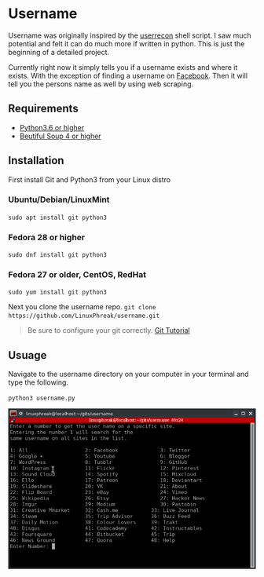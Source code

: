 # Username
Username was originally inspired by the [userrecon](https://github.com/thelinuxchoice/userrecon) shell script. I saw much potential and felt it can do much more if written in python. This is just the beginning of a detailed project. 

Currently right now it simply tells you if a username exists and where it exists. With the exception of finding a username on [Facebook](https://www.facebook.com/onlytechmeout/). Then it will tell you the persons name as well by using web scraping.

## Requirements

* [Python3.6 or higher](http://go.techmeout.org/27)
* [Beutiful Soup 4 or higher](http://go.techmeout.org/2K)

## Installation
First install Git and Python3 from your Linux distro
### Ubuntu/Debian/LinuxMint
`sudo apt install git python3`

### Fedora 28 or higher
`sudo dnf install git python3`

### Fedora 27 or older, CentOS, RedHat
`sudo yum install git python3`

Next you clone the username repo. 
`git clone https://github.com/LinuxPhreak/username.git`

>Be sure to configure your git correctly. [Git Tutorial](https://techmeout.org/git-tutorial/)

## Usuage
Navigate to the username directory on your computer in your terminal and type the following. 

`python3 username.py`

![Program Running](include/program.png)
